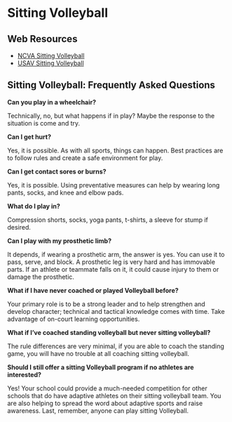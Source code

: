 # Sitting Volleyball

## Web Resources
- [NCVA Sitting Volleyball](https://ncva.com/sittingvolleyball/)
- [USAV Sitting Volleyball](https://www.teamusa.org/usa-volleyball/usa-teams/sitting-volleyball)

## Sitting Volleyball: Frequently Asked Questions 

<div class="faqcontainer">

**Can you play in a wheelchair?** 

Technically, no, but what happens if in play? Maybe the response to the situation is come and try. 

**Can I get hurt?**

Yes, it is possible. As with all sports, things can happen. Best practices are to follow rules and create a safe environment for play. 

**Can I get contact sores or burns?**

Yes, it is possible. Using preventative measures can help by wearing long pants, socks, and knee and elbow pads. 

**What do I play in?**

Compression shorts, socks, yoga pants, t-shirts, a sleeve for stump if desired. 

**Can I play with my prosthetic limb?**

It depends, if wearing a prosthetic arm, the answer is yes. You can use it to pass, serve, and block. A prosthetic leg is very hard and has immovable parts. If an athlete or teammate falls on it, it could cause injury to them or damage the prosthetic. 

**What if I have never coached or played Volleyball before?**

Your primary role is to be a strong leader and to help strengthen and develop character; technical and tactical knowledge comes with time. Take advantage of on-court learning opportunities. 

**What if I’ve coached standing volleyball but never sitting volleyball?**

The rule differences are very minimal, if you are able to coach the standing game, you will have no trouble at all coaching sitting volleyball. 

**Should I still offer a sitting Volleyball program if no athletes are interested?**

Yes! Your school could provide a much-needed competition for other schools that do have adaptive athletes on their sitting volleyball team. You are also helping to spread the word about adaptive sports and raise awareness.  Last, remember, anyone can play sitting Volleyball. 

</div>